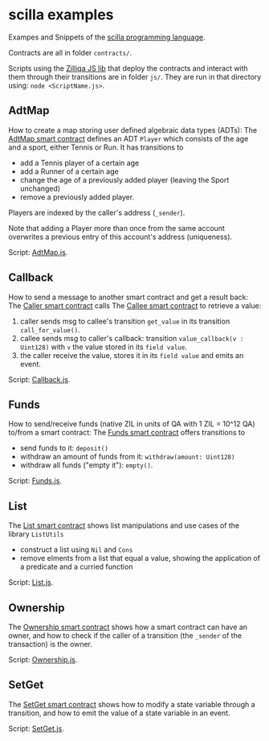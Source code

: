 # scilla examples

Exampes and Snippets of the [scilla programming language](https://scilla.readthedocs.io/en/latest/).

Contracts are all in folder `contracts/`.

Scripts using the [Zilliqa JS lib](https://github.com/Zilliqa/Zilliqa-JavaScript-Library) that deploy the contracts and interact with them through their transitions are in folder `js/`. They are run in that directory using: `node <ScriptName.js>`.

## AdtMap
How to create a map storing user defined algebraic data types (ADTs):
The [AdtMap smart contract](./contracts/AdtMap.scilla) defines an ADT `Player` which consists of the age and a sport, either Tennis or Run. It has transitions to
- add a Tennis player of a certain age
- add a Runner of a certain age
- change the age of a previously added player (leaving the Sport unchanged)
- remove a previously added player.

Players are indexed by the caller's address (`_sender`).

Note that adding a Player more than once from the same account overwrites a previous entry of this account's address (uniqueness).

Script: [AdtMap.js](./js/AdtMap.js).

## Callback
How to send a message to another smart contract and get a result back:
The [Caller smart contract](./contracts/Caller.scilla) calls The [Callee smart contract](./contracts/Callee.scilla) to retrieve a value:
1) caller sends msg to callee's transition `get_value` in its transition `call_for_value()`.
2) callee sends msg to caller's callback: transition `value_callback(v : Uint128)` with `v` the value stored in its `field value`.
3) the caller receive the value, stores it in its `field value` and emits an event.

Script: [Callback.js](./js/Callback.js).

## Funds
How to send/receive funds (native ZIL in units of QA with 1 ZIL = 10^12 QA) to/from a smart contract:
The [Funds smart contract](./contracts/Funds.scilla) offers transitions to
- send funds to it: `deposit()`
- withdraw an amount of funds from it: `withdraw(amount: Uint128)`
- withdraw all funds ("empty it"): `empty()`.

Script: [Funds.js](./js/Funds.js).

## List
The [List smart contract](./contracts/List.scilla) shows list manipulations and use cases of the library `ListUtils`
- construct a list using `Nil` and `Cons`
- remove elments from a list that equal a value, showing the application of a predicate and a curried function

Script: [List.js](./js/List.js).

## Ownership
The [Ownership smart contract](./contracts/Ownership.scilla) shows how a smart contract can have an owner, and how to check if the caller of a transition (the `_sender` of the transaction) is the owner.

Script: [Ownership.js](./js/Ownership.js).

## SetGet
The [SetGet smart contract](./contracts/SetGet.scilla) shows how to modify a state variable through a transition, and how to emit the value of a state variable in an event.

Script: [SetGet.js](./js/SetGet.js).
